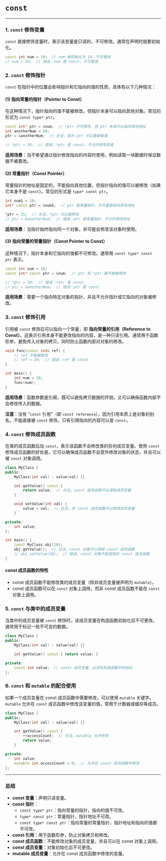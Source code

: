 #  `const`
---

### 1. `const` 修饰变量
`const` 直接修饰变量时，表示该变量是只读的，不可修改。通常在声明时就要初始化。
```cpp
const int num = 10;  // num 被初始化为 10，不可更改
// num = 20;  // 错误：num 是 const，不可更改
```

### 2. `const` 修饰指针
`const` 在指针中的位置会影响指针和它指向的值的性质，具体有以下几种情况：

#### (1) 指向常量的指针（Pointer to Const）
在这种情况下，指针指向的值不能被修改，但指针本身可以指向其他对象。常见的形式为 `const type* ptr`。
```cpp
const int* ptr = &num;  // *ptr 不可修改，但 ptr 本身可以指向其他地址
int anotherNum = 20;
ptr = &anotherNum;  // 合法，因为 ptr 可以重新赋值

// *ptr = 30;  // 错误：*ptr 是 const，不允许修改其值
```

**适用场景**：当不希望通过指针修改指向的内容时使用，例如读取一块数据时保证数据不被篡改。

#### (2) 常量指针（Const Pointer）
常量指针的地址是固定的，不能指向其他位置，但指针指向的值可以被修改（如果它本身不是 `const`）。常见的形式是 `type* const ptr`。
```cpp
int num1 = 10;
int* const ptr = &num1;  // ptr 是常量指针，不可重新指向其他地址

*ptr = 15;  // 合法，*ptr 可以被修改
// ptr = &anotherNum;  // 错误：ptr 是常量指针，不允许修改地址
```

**适用场景**：当指针始终指向同一个对象，并可能会修改该对象时使用。

#### (3) 指向常量的常量指针（Const Pointer to Const）
这种情况下，指针本身和它指向的值都不可修改。通常用 `const type* const ptr` 表示。
```cpp
const int num = 10;
const int* const ptr = &num;  // ptr 和 *ptr 都不能被修改

// *ptr = 20;  // 错误：*ptr 是 const
// ptr = &anotherNum;  // 错误：ptr 是 const
```

**适用场景**：需要一个指向特定对象的指针，并且不允许指针或它指向的对象被修改。

### 3. `const` 修饰引用
引用被 `const` 修饰后可以指向一个常量，即 **指向常量的引用（Reference to Const）**。这表示引用本身不能更改指向的内容，是一种只读引用。通常用于函数形参，避免传入对象的拷贝，同时防止函数内部对对象的修改。
```cpp
void func(const int& ref) {
    // ref 不能被修改
    // ref = 20;  // 错误：ref 是 const
}

int main() {
    int num = 10;
    func(num);
}
```

**适用场景**：函数参数是引用，既可以避免拷贝数据的开销，又可以确保函数内部不会修改传入的数据。

**注意**：没有 “`const` 引用”（即 `const reference`），因为引用本质上是对象的别名，不能直接被 `const` 修饰，只有引用指向的内容可以是 `const`。

### 4. `const` 修饰成员函数
在类的成员函数后加 `const`，表示该函数不会修改类的任何成员变量。使用 `const` 修饰成员函数的好处是，它可以确保成员函数不会意外修改对象的状态，并且可以被 `const` 对象调用。

```cpp
class MyClass {
public:
    MyClass(int val) : value(val) {}

    int getValue() const {
        return value;  // 合法，const 成员函数可以读取成员变量
    }

    void setValue(int val) {
        value = val;  // 合法，非 const 成员函数可以修改成员变量
    }

private:
    int value;
};

int main() {
    const MyClass obj(10);
    obj.getValue();  // 合法，const 对象可以调用 const 成员函数
    // obj.setValue(20);  // 错误，const 对象不能调用非 const 成员函数
}
```

#### const 成员函数的特性
- const 成员函数不能修改类的成员变量（除非成员变量被声明为 `mutable`）。
- const 成员函数可以在 `const` 对象上调用，而非 const 成员函数不能在 `const` 对象上调用。

### 5. `const` 与类中的成员变量
当类中的成员变量被 `const` 修饰时，该成员变量在构造函数初始化后不可更改。通常用于标记一些不可变的数据。

```cpp
class MyClass {
public:
    MyClass(int val) : value(val) {}

    int getValue() const { return value; }

private:
    const int value;  // const 成员变量，必须在构造函数中初始化
};
```

### 6. `const` 和 `mutable` 的配合使用
如果一个成员变量在 const 成员函数中需要修改，可以使用 `mutable` 关键字。`mutable` 允许在 `const` 成员函数中修改该变量的值，常用于计数器或缓存等成员。

```cpp
class MyClass {
public:
    MyClass(int val) : value(val) {}

    int getValue() const {
        ++accessCount;  // 合法，mutable 允许修改
        return value;
    }

private:
    int value;
    mutable int accessCount = 0;  // 允许在 const 成员函数中修改
};
```

---

### 总结
- **const 变量**：声明只读变量。
- **const 指针**：
  - `const type* ptr`：指向常量的指针，指向的值不可改。
  - `type* const ptr`：常量指针，指针地址不可改。
  - `const type* const ptr`：指向常量的常量指针，指针地址和指向的值都不可改。
- **const 引用**：用于函数形参，防止对象拷贝和修改。
- **const 成员函数**：不能修改对象的成员变量，并且可以在 const 对象上调用。
- **const 成员变量**：对象初始化后不可更改。
- **mutable 成员变量**：允许在 const 成员函数中修改的变量。
